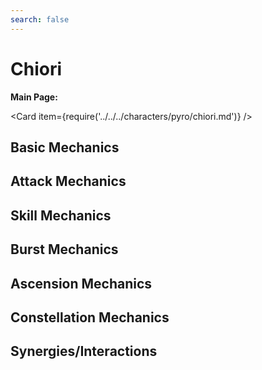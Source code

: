 ```yaml
---
search: false
---
```


# Chiori

**Main Page:**

<Card item={require('../../../characters/pyro/chiori.md')} />

## Basic Mechanics

## Attack Mechanics

## Skill Mechanics

## Burst Mechanics

## Ascension Mechanics

## Constellation Mechanics

## Synergies/Interactions
